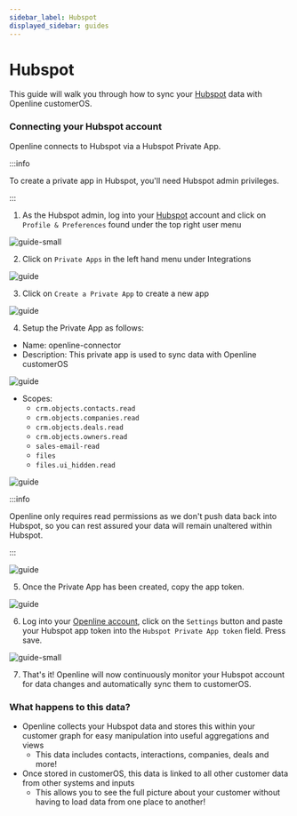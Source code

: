 ```yaml
---
sidebar_label: Hubspot
displayed_sidebar: guides
---
```


# Hubspot

This guide will walk you through how to sync your [Hubspot][hubspot] data with Openline customerOS. 

### Connecting your Hubspot account

Openline connects to Hubspot via a Hubspot Private App.  

:::info 

To create a private app in Hubspot, you'll need Hubspot admin privileges. 

:::

1.  As the Hubspot admin, log into your [Hubspot][login] account and click on `Profile & Preferences` found under the top right user menu

![guide-small](@site/static/img/guides/hubspot/hubspot-account.png)

2. Click on `Private Apps` in the left hand menu under Integrations

![guide](@site/static/img/guides/hubspot/hubspot-preferences.png)

3. Click on `Create a Private App` to create a new app

![guide](@site/static/img/guides/hubspot/hubspot-private-apps.png)

4. Setup the Private App as follows:

- Name: openline-connector
- Description:  This private app is used to sync data with Openline customerOS

![guide](@site/static/img/guides/hubspot/hubspot-basic-info.png)

- Scopes:
  - `crm.objects.contacts.read`
  - `crm.objects.companies.read`
  - `crm.objects.deals.read`
  - `crm.objects.owners.read`
  - `sales-email-read`
  - `files`
  - `files.ui_hidden.read`

![guide](@site/static/img/guides/hubspot/hubspot-scopes.png)

:::info

Openline only requires read permissions as we don't push data back into Hubspot, so you can rest assured your data will remain unaltered within Hubspot.

:::

![guide](@site/static/img/guides/hubspot/hubspot-approval.png)

5. Once the Private App has been created, copy the app token.

![guide](@site/static/img/guides/hubspot/hubspot-key.png)

6. Log into your [Openline account][openline], click on the `Settings` button and paste your Hubspot app token into the `Hubspot Private App token` field.  Press save.

![guide-small](@site/static/img/guides/hubspot/openline-settings.png)

7. That's it!  Openline will now continuously monitor your Hubspot account for data changes and automatically sync them to customerOS.

<!--- TODO: update with sync details ---->

### What happens to this data?

- Openline collects your Hubspot data and stores this within your customer graph for easy manipulation into useful aggregations and views
  - This data includes contacts, interactions, companies, deals and more!
- Once stored in customerOS, this data is linked to all other customer data from other systems and inputs
  - This allows you to see the full picture about your customer without having to load data from one place to another!

<!--- References ---->

[hubspot]: https://www.hubspot.com/
[login]: https://app.hubspot.com/login
[openline]: https://spaces.openline.ai/
